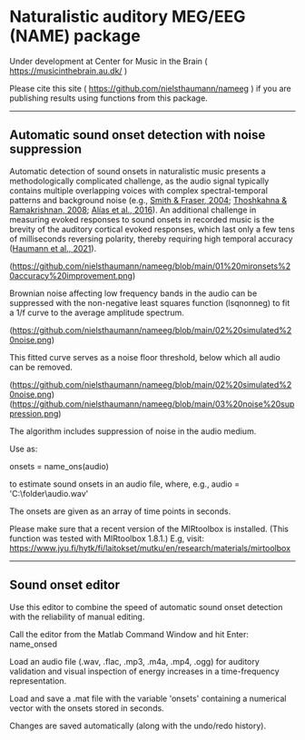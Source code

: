 # Naturalistic auditory MEG/EEG (NAME) package

Under development at Center for Music in the Brain ( https://musicinthebrain.au.dk/ )

Please cite this site ( https://github.com/nielsthaumann/nameeg ) if you are publishing results using functions from this package. 

----------------------------------------
## Automatic sound onset detection with noise suppression

Automatic detection of sound onsets in naturalistic music
presents a methodologically complicated challenge, as the
audio signal typically contains multiple overlapping voices
with complex spectral-temporal patterns and background
noise (e.g., [Smith & Fraser, 2004](https://doi.org/10.1109/TNN.2004.832831); [Thoshkahna &
Ramakrishnan, 2008](http://dx.doi.org/10.1109/ICOSP.2008.4697399); [Alías et al., 2016](https://doi.org/10.3390/app6050143)). 
An additional challenge in measuring evoked responses 
to sound onsets in recorded music is the brevity of the 
auditory cortical evoked responses, which last only a few tens of 
milliseconds reversing polarity, thereby requiring high temporal accuracy
([Haumann et al., 2021](https://doi.org/10.1016/j.brainres.2020.147248)). 

(https://github.com/nielsthaumann/nameeg/blob/main/01%20mironsets%20accuracy%20improvement.png)

Brownian noise affecting low frequency bands in the audio
can be suppressed with the non-negative least squares
function (lsqnonneg) to fit a 1/f curve to the average
amplitude spectrum. 

(https://github.com/nielsthaumann/nameeg/blob/main/02%20simulated%20noise.png)

This fitted curve serves as a noise floor
threshold, below which all audio can be removed. 

(https://github.com/nielsthaumann/nameeg/blob/main/02%20simulated%20noise.png) (https://github.com/nielsthaumann/nameeg/blob/main/03%20noise%20suppression.png)


The algorithm includes suppression of noise in the audio medium. 

Use as: 

onsets = name_ons(audio)  

to estimate sound onsets in an audio file, where, e.g., audio = 'C:\folder\audio.wav'

The onsets are given as an array of time points in seconds.

Please make sure that a recent version of the MIRtoolbox is installed. 
(This function was tested with MIRtoolbox 1.8.1.)
E.g, visit: https://www.jyu.fi/hytk/fi/laitokset/mutku/en/research/materials/mirtoolbox

----------------------------------------
## Sound onset editor

Use this editor to combine the speed of automatic sound onset detection 
with the reliability of manual editing.

Call the editor from the Matlab Command Window and hit Enter: </br>
name_onsed

Load an audio file (.wav, .flac, .mp3, .m4a, .mp4, .ogg) for auditory validation
and visual inspection of energy increases in a time-frequency representation. 

Load and save a .mat file with the variable 'onsets' containing a numerical vector 
with the onsets stored in seconds. 

Changes are saved automatically (along with the undo/redo history). 
